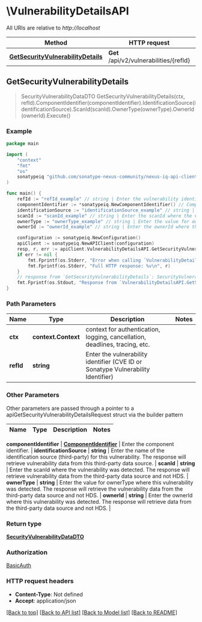 # \VulnerabilityDetailsAPI

All URIs are relative to *http://localhost*

Method | HTTP request | Description
------------- | ------------- | -------------
[**GetSecurityVulnerabilityDetails**](VulnerabilityDetailsAPI.md#GetSecurityVulnerabilityDetails) | **Get** /api/v2/vulnerabilities/{refId} | 



## GetSecurityVulnerabilityDetails

> SecurityVulnerabilityDataDTO GetSecurityVulnerabilityDetails(ctx, refId).ComponentIdentifier(componentIdentifier).IdentificationSource(identificationSource).ScanId(scanId).OwnerType(ownerType).OwnerId(ownerId).Execute()





### Example

```go
package main

import (
	"context"
	"fmt"
	"os"
	sonatypeiq "github.com/sonatype-nexus-community/nexus-iq-api-client-go"
)

func main() {
	refId := "refId_example" // string | Enter the vulnerability identifier (CVE ID or Sonatype Vulnerability Identifier)
	componentIdentifier := *sonatypeiq.NewComponentIdentifier() // ComponentIdentifier | Enter the component identifier. (optional)
	identificationSource := "identificationSource_example" // string | Enter the name of the identification source (third-party) for this vulnerability. The response will retrieve vulnerability data from this third-party data source. (optional)
	scanId := "scanId_example" // string | Enter the scanId where the vulnerability was detected. The response will retrieve vulnerability data from the third-party data source and not HDS. (optional)
	ownerType := "ownerType_example" // string | Enter the value for ownerType where this vulnerability was detected. The response will retrieve the vulnerability data from the third-party data source and not HDS. (optional)
	ownerId := "ownerId_example" // string | Enter the ownerId where this vulnerability was detected. The response will retrieve data from the third-party data source and not HDS. (optional)

	configuration := sonatypeiq.NewConfiguration()
	apiClient := sonatypeiq.NewAPIClient(configuration)
	resp, r, err := apiClient.VulnerabilityDetailsAPI.GetSecurityVulnerabilityDetails(context.Background(), refId).ComponentIdentifier(componentIdentifier).IdentificationSource(identificationSource).ScanId(scanId).OwnerType(ownerType).OwnerId(ownerId).Execute()
	if err != nil {
		fmt.Fprintf(os.Stderr, "Error when calling `VulnerabilityDetailsAPI.GetSecurityVulnerabilityDetails``: %v\n", err)
		fmt.Fprintf(os.Stderr, "Full HTTP response: %v\n", r)
	}
	// response from `GetSecurityVulnerabilityDetails`: SecurityVulnerabilityDataDTO
	fmt.Fprintf(os.Stdout, "Response from `VulnerabilityDetailsAPI.GetSecurityVulnerabilityDetails`: %v\n", resp)
}
```

### Path Parameters


Name | Type | Description  | Notes
------------- | ------------- | ------------- | -------------
**ctx** | **context.Context** | context for authentication, logging, cancellation, deadlines, tracing, etc.
**refId** | **string** | Enter the vulnerability identifier (CVE ID or Sonatype Vulnerability Identifier) | 

### Other Parameters

Other parameters are passed through a pointer to a apiGetSecurityVulnerabilityDetailsRequest struct via the builder pattern


Name | Type | Description  | Notes
------------- | ------------- | ------------- | -------------

 **componentIdentifier** | [**ComponentIdentifier**](ComponentIdentifier.md) | Enter the component identifier. | 
 **identificationSource** | **string** | Enter the name of the identification source (third-party) for this vulnerability. The response will retrieve vulnerability data from this third-party data source. | 
 **scanId** | **string** | Enter the scanId where the vulnerability was detected. The response will retrieve vulnerability data from the third-party data source and not HDS. | 
 **ownerType** | **string** | Enter the value for ownerType where this vulnerability was detected. The response will retrieve the vulnerability data from the third-party data source and not HDS. | 
 **ownerId** | **string** | Enter the ownerId where this vulnerability was detected. The response will retrieve data from the third-party data source and not HDS. | 

### Return type

[**SecurityVulnerabilityDataDTO**](SecurityVulnerabilityDataDTO.md)

### Authorization

[BasicAuth](../README.md#BasicAuth)

### HTTP request headers

- **Content-Type**: Not defined
- **Accept**: application/json

[[Back to top]](#) [[Back to API list]](../README.md#documentation-for-api-endpoints)
[[Back to Model list]](../README.md#documentation-for-models)
[[Back to README]](../README.md)

